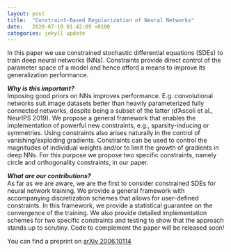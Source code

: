 ```yaml
---
layout: post
title:  "Constraint-Based Regularization of Neural Networks"
date:   2020-07-10 01:42:09 +0100
categories: jekyll update
---
```


In this paper we use constrained stochastic differential equations (SDEs) to train deep neural networks (NNs). Constraints provide direct control of the parameter space of a model and hence afford a means to improve its generalization performance. 

***Why is this important?*** <br>
Imposing good priors on NNs improves performance. E.g. convolutional networks suit image datasets better than heavily parameterized fully connected networks, despite being a subset of the latter (d’Ascoli et al., NeurIPS 2019). We propose a general framework that enables the implementation of powerful new constraints, e.g., sparsity-inducing or symmetries. Using constraints also arises naturally in the control
of vanishing/exploding gradients. Constraints can be used to control the magnitudes of individual
weights and/or to limit the growth of gradients in deep NNs. For this purpose we propose two specific constraints, namely circle and orthogonality constraints, in our paper.  

***What are our contributions?*** <br> 
As far as we are aware, we are the first to consider constrained SDEs for neural network training. We provide a general framework with accompanying discretization schemes that allows for user-defined constraints. In this framework, we provide a statistical guarantee on the convergence of the training. We also provide detailed implementation schemes for two specific constraints and testing to show that the approach stands up to scrutiny. Code to complement the paper will be released soon!

You can find a preprint on [arXiv 2006.10114](https://arxiv.org/abs/2006.10114)

